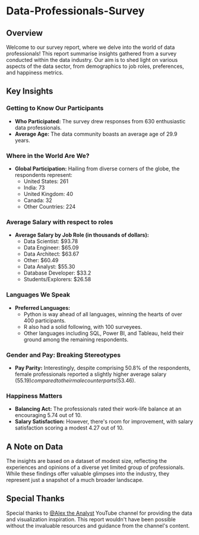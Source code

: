 # Data-Professionals-Survey

## Overview

Welcome to our survey report, where we delve into the world of data professionals! This report summarise insights gathered from a survey conducted within the data industry. Our aim is to shed light on various aspects of the data sector, from demographics to job roles, preferences, and happiness metrics.

## Key Insights

### Getting to Know Our Participants

- **Who Participated:** The survey drew responses from 630 enthusiastic data professionals.
- **Average Age:** The data community boasts an average age of 29.9 years.

### Where in the World Are We?

- **Global Participation:** Hailing from diverse corners of the globe, the respondents represent:
  - United States: 261
  - India: 73
  - United Kingdom: 40
  - Canada: 32
  - Other Countries: 224

### Average Salary with respect to roles

- **Average Salary by Job Role (in thousands of dollars):**
  - Data Scientist: $93.78
  - Data Engineer: $65.09
  - Data Architect: $63.67
  - Other: $60.49
  - Data Analyst: $55.30
  - Database Developer: $33.2
  - Students/Explorers: $26.58

### Languages We Speak

- **Preferred Languages:**
  - Python is way ahead of all languages, winning the hearts of over 400 participants.
  - R also had a solid following, with 100 surveyees.
  - Other languages including SQL, Power BI, and Tableau, held their ground among the remaining respondents.

### Gender and Pay: Breaking Stereotypes

- **Pay Parity:** Interestingly, despite comprising 50.8% of the respondents, female professionals reported a slightly higher average salary ($55.19) compared to their male counterparts ($53.46).

### Happiness Matters

- **Balancing Act:** The professionals rated their work-life balance at an encouraging 5.74 out of 10.
- **Salary Satisfaction:** However, there's room for improvement, with salary satisfaction scoring a modest 4.27 out of 10.

## A Note on Data

The insights are based on a dataset of modest size, reflecting the experiences and opinions of a diverse yet limited group of professionals. While these findings offer valuable glimpses into the industry, they represent just a snapshot of a much broader landscape.

## Special Thanks

Special thanks to [@Alex the Analyst](https://www.youtube.com/channel/UC7cs8q-gJRlGwj4A8OmCmXg) YouTube channel for providing the data and visualization inspiration. This report wouldn't have been possible without the invaluable resources and guidance from the channel's content.
